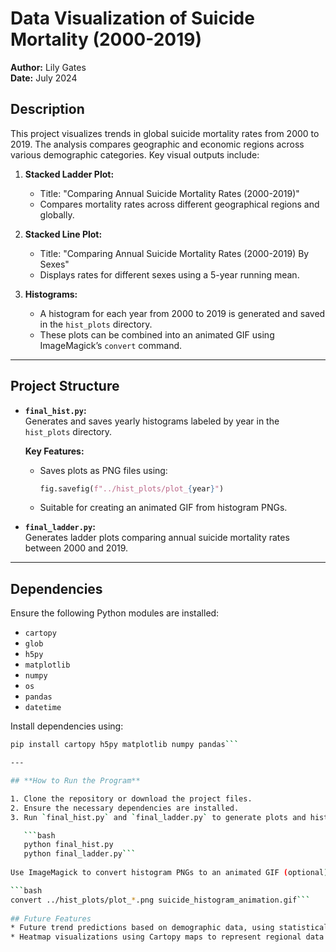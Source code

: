 # **Data Visualization of Suicide Mortality (2000-2019)**  

**Author:** Lily Gates  
**Date:** July 2024  

## **Description**  
This project visualizes trends in global suicide mortality rates from 2000 to 2019. The analysis compares geographic and economic regions across various demographic categories. Key visual outputs include:  

1. **Stacked Ladder Plot:**  
   - Title: "Comparing Annual Suicide Mortality Rates (2000-2019)"  
   - Compares mortality rates across different geographical regions and globally.  

2. **Stacked Line Plot:**  
   - Title: "Comparing Annual Suicide Mortality Rates (2000-2019) By Sexes"  
   - Displays rates for different sexes using a 5-year running mean.  

3. **Histograms:**  
   - A histogram for each year from 2000 to 2019 is generated and saved in the `hist_plots` directory.  
   - These plots can be combined into an animated GIF using ImageMagick’s `convert` command.  

---

## **Project Structure**  

- **`final_hist.py`:**  
  Generates and saves yearly histograms labeled by year in the `hist_plots` directory.  

  **Key Features:**  
  - Saves plots as PNG files using:  
    ```python
    fig.savefig(f"../hist_plots/plot_{year}")
    ```  
  - Suitable for creating an animated GIF from histogram PNGs.  

- **`final_ladder.py`:**  
  Generates ladder plots comparing annual suicide mortality rates between 2000 and 2019.  

---

## **Dependencies**  

Ensure the following Python modules are installed:  

- `cartopy`  
- `glob`  
- `h5py`  
- `matplotlib`  
- `numpy`  
- `os`  
- `pandas`  
- `datetime`  

Install dependencies using:  

```bash
pip install cartopy h5py matplotlib numpy pandas```

---

## **How to Run the Program**  

1. Clone the repository or download the project files.  
2. Ensure the necessary dependencies are installed.  
3. Run `final_hist.py` and `final_ladder.py` to generate plots and histograms:  

   ```bash
   python final_hist.py  
   python final_ladder.py```
   
Use ImageMagick to convert histogram PNGs to an animated GIF (optional):

```bash
convert ../hist_plots/plot_*.png suicide_histogram_animation.gif```
   
## Future Features
* Future trend predictions based on demographic data, using statistical or machine learning methods to forecast trends in suicide mortality rates.
* Heatmap visualizations using Cartopy maps to represent regional data trends over time, providing a spatial perspective on how suicide mortality rates differ across geographic regions.
   